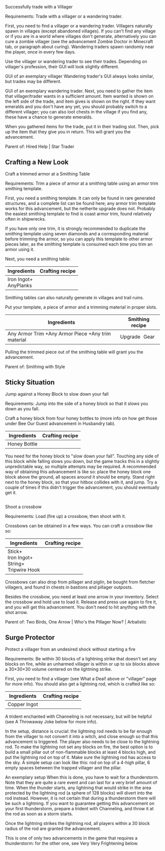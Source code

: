 ## 
Successfully trade with a Villager

Requirements: Trade with a villager or a wandering trader.

First, you need to find a villager or a wandering trader. Villagers naturally spawn in villages (except abandoned villages). If you can't find any village or if you are in a world where villages don't generate, alternatively you can cure a zombie villager (see the advancement Zombie Doctor in Minecraft tab, or paragraph about curing). Wandering traders spawn randomly near the player, once in every few days. 

Use the villager or wandering trader to see their trades. Depending on villager's profession, their GUI will look slightly different.

GUI of an exemplary villager
Wandering trader's GUI always looks similar, but trades may be different.

GUI of an exemplary wandering trader.
Next, you need to gather the item that villager/trader wants in a sufficient amount. Item wanted is shown on the left side of the trade, and item gives is shown on the right. If they want emeralds and you don't have any yet, you should probably switch to a different villager; you can also loot chests in the village if you find any, these have a chance to generate emeralds.

When you gathered items for the trade, put it in their trading slot. Then, pick up the item that they give you in return. This will grant you the advancement.

Parent of: Hired Help | Star Trader

## Crafting a New Look
Craft a trimmed armor at a Smithing Table

Requirements: Trim a piece of armor at a smithing table using an armor trim smithing template.

First, you need a smithing template. It can only be found in rare generated structures, and a complete list can be found here; any armor trim template works for this advancement, but the netherite upgrade does not. Probably the easiest smithing template to find is coast armor trim, found relatively often in shipwrecks.

If you have only one trim, it is strongly recommended to duplicate the smithing template using seven diamonds and a corresponding material before trimming the armor, so you can apply this template to other armor pieces later, as the smithing template is consumed each time you trim an armor using it.

Next, you need a smithing table:

| Ingredients               | Crafting recipe |
|---------------------------|-----------------|
| Iron Ingot+<br/>AnyPlanks |                 |

Smithing tables can also naturally generate in villages and trail ruins.

Put your template, a piece of armor and a trimming material in proper slots.

| Ingredients                                        | Smithing recipe |
|----------------------------------------------------|-----------------|
| Any Armor Trim +Any Armor Piece +Any trim material | Upgrade Gear    |

Pulling the trimmed piece out of the smithing table will grant you the advancement.

Parent of: Smithing with Style

## Sticky Situation
Jump against a Honey Block to slow down your fall

Requirements: Jump into the side of a honey block so that it slows you down as you fall.

Craft a honey block from four honey bottles to (more info on how get those under Bee Our Guest advancement in Husbandry tab).

| Ingredients  | Crafting recipe |
|--------------|-----------------|
| Honey Bottle |                 |

You need for the honey block to "slow down your fall". Touching any side of this block while falling slows you down, but the game tracks this in a slightly unpredictable way, so multiple attempts may be required. A recommended way of obtaining this advancement is like so: place the honey block one block above the ground, all spaces around it should be empty. Stand right next to the honey block, so that your hitbox collides with it, and jump. Try a couple of times if this didn't trigger the advancement, you should eventually get it.

## 
Shoot a crossbow

Requirements: Load (fire up) a crossbow, then shoot with it.

Crossbows can be obtained in a few ways. You can craft a crossbow like so:

| Ingredients                                          | Crafting recipe |
|------------------------------------------------------|-----------------|
| Stick+<br/>Iron Ingot+<br/>String+<br/>Tripwire Hook |                 |

Crossbows can also drop from pillager and piglin, be bought from fletcher villagers, and found in chests in bastions and pillager outposts.

Besides the crossbow, you need at least one arrow in your inventory. Select the crossbow and hold use to load it. Release and press use again to fire it, and you will get this advancement. You don't need to hit anything with the shot arrow.

Parent of: Two Birds, One Arrow | Who's the Pillager Now? | Arbalistic

## Surge Protector
Protect a villager from an undesired shock without starting a fire

Requirements: Be within 30 blocks of a lightning strike that doesn't set any blocks on fire, while an unharmed villager is within or up to six blocks above a 30×30×30 volume centered on the lightning strike.

First, you need to find a villager (see What a Deal! above or "villager" page for more info). You should also get a lightning rod, which is crafted like so:

| Ingredients  | Crafting recipe |
|--------------|-----------------|
| Copper Ingot |                 |

A trident enchanted with Channeling is not necessary, but will be helpful (see A Throwaway Joke below for more info). 

In the setup, distance is crucial: the lightning rod needs to be far enough from the villager to not convert it into a witch, and close enough so that this advancement is triggered. The player also needs to be close to the lightning rod. To make the lightning not set any blocks on fire, the best option is to build a small pillar out of non-flammable blocks at least 4 blocks high, and put the lightning rod on top of it. Make sure the lightning rod has access to the sky. A simple setup can look like this: rod on top of a 4-high pillar, 6 empty spaces between the trapped villager and the pillar.

An exemplary setup
When this is done, you have to wait for a thunderstorm. Note that they are quite a rare event and can last for a very brief amount of time. When the thunder starts, any lightning that would strike in the area protected by the lightning rod (a sphere of 128 blocks) will divert into the rod instead. However, it is not certain that during a thunderstorm there will be such a lightning. If you want to guarantee getting this advancement on your first thunderstorm, prepare a trident with Channeling, and throw it at the rod as soon as a storm starts.

Once the lightning strikes the lightning rod, all players within a 30 block radius of the rod are granted the advancement.

This is one of only two advancements in the game that requires a thunderstorm: for the other one, see Very Very Frightening below.

